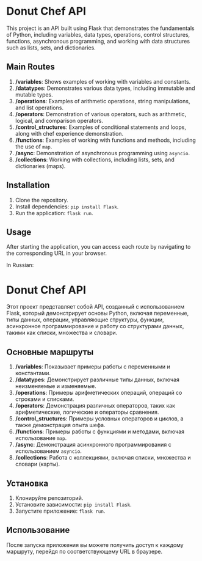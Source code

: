 # Donut Chef API

This project is an API built using Flask that demonstrates the fundamentals of Python, including variables, data types, operations, control structures, functions, asynchronous programming, and working with data structures such as lists, sets, and dictionaries.

## Main Routes

1. **/variables**: Shows examples of working with variables and constants.
2. **/datatypes**: Demonstrates various data types, including immutable and mutable types.
3. **/operations**: Examples of arithmetic operations, string manipulations, and list operations.
4. **/operators**: Demonstration of various operators, such as arithmetic, logical, and comparison operators.
5. **/control_structures**: Examples of conditional statements and loops, along with chef experience demonstration.
6. **/functions**: Examples of working with functions and methods, including the use of `map`.
7. **/async**: Demonstration of asynchronous programming using `asyncio`.
8. **/collections**: Working with collections, including lists, sets, and dictionaries (maps).

## Installation

1. Clone the repository.
2. Install dependencies: `pip install Flask`.
3. Run the application: `flask run`.

## Usage

After starting the application, you can access each route by navigating to the corresponding URL in your browser.


In Russian:
# Donut Chef API

Этот проект представляет собой API, созданный с использованием Flask, который демонстрирует основы Python, включая переменные, типы данных, операции, управляющие структуры, функции, асинхронное программирование и работу со структурами данных, такими как списки, множества и словари.

## Основные маршруты

1. **/variables**: Показывает примеры работы с переменными и константами.
2. **/datatypes**: Демонстрирует различные типы данных, включая неизменяемые и изменяемые.
3. **/operations**: Примеры арифметических операций, операций со строками и списками.
4. **/operators**: Демонстрация различных операторов, таких как арифметические, логические и операторы сравнения.
5. **/control_structures**: Примеры условных операторов и циклов, а также демонстрация опыта шефа.
6. **/functions**: Примеры работы с функциями и методами, включая использование `map`.
7. **/async**: Демонстрация асинхронного программирования с использованием `asyncio`.
8. **/collections**: Работа с коллекциями, включая списки, множества и словари (карты).

## Установка

1. Клонируйте репозиторий.
2. Установите зависимости: `pip install Flask`.
3. Запустите приложение: `flask run`.

## Использование

После запуска приложения вы можете получить доступ к каждому маршруту, перейдя по соответствующему URL в браузере.

